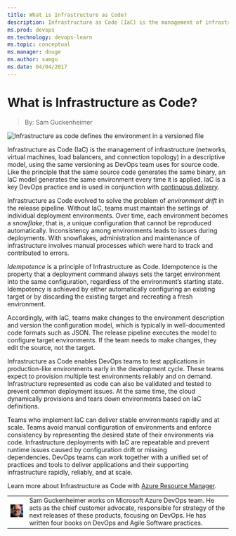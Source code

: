 ```yaml
---
title: What is Infrastructure as Code?
description: Infrastructure as Code (IaC) is the management of infrastructure in a descriptive model, using the same versioning as DevOps team uses for source code.
ms.prod: devops
ms.technology: devops-learn
ms.topic: conceptual
ms.manager: douge
ms.author: samgu
ms.date: 04/04/2017
---
```


# What is Infrastructure as Code?

> By: Sam Guckenheimer

![Infrastructure as code defines the environment in a versioned
file](_img/InfrastructureAsCode_600x300-3.png)

Infrastructure as Code (IaC) is the management of infrastructure
(networks, virtual machines, load balancers, and connection topology) in
a descriptive model, using the same versioning as DevOps team uses for
source code. Like the principle that the same source code generates the
same binary, an IaC model generates the same environment every time it
is applied. IaC is a key DevOps practice and is used in conjunction with
[continuous delivery](what-is-continuous-delivery.md).

Infrastructure as Code evolved to solve the problem of _environment
drift_ in the release pipeline. Without IaC, teams must maintain the
settings of individual deployment environments. Over time, each
environment becomes a _snowflake_, that is, a unique configuration that
cannot be reproduced automatically. Inconsistency among environments
leads to issues during deployments. With snowflakes, administration and
maintenance of infrastructure involves manual processes which were hard
to track and contributed to errors.

_Idempotence_ is a principle of Infrastructure as Code. Idempotence is
the property that a deployment command always sets the target
environment into the same configuration, regardless of the environment’s
starting state. Idempotency is achieved by either automatically
configuring an existing target or by discarding the existing target and
recreating a fresh environment.

Accordingly, with IaC, teams make changes to the environment description
and version the configuration model, which is typically in
well-documented code formats such as JSON. The release pipeline executes
the model to configure target environments. If the team needs to make
changes, they edit the source, not the target.

Infrastructure as Code enables DevOps teams to test applications in
production-like environments early in the development cycle. These teams
expect to provision multiple test environments reliably and on demand.
Infrastructure represented as code can also be validated and tested to
prevent common deployment issues. At the same time, the cloud
dynamically provisions and tears down environments based on IaC
definitions.

Teams who implement IaC can deliver stable environments rapidly and at
scale. Teams avoid manual configuration of environments and enforce
consistency by representing the desired state of their environments via
code. Infrastructure deployments with IaC are repeatable and prevent
runtime issues caused by configuration drift or missing
dependencies. DevOps teams can work together with a unified set of
practices and tools to deliver applications and their supporting
infrastructure rapidly, reliably, and at scale.

Learn more about Infrastructure as Code with [Azure Resource Manager](https://azure.microsoft.com/documentation/articles/resource-group-overview/ "ARM for IaC").

|                                                         |                                                                                                                                                                                                                                                       |
| ------------------------------------------------------- | ----------------------------------------------------------------------------------------------------------------------------------------------------------------------------------------------------------------------------------------------------- |
| ![Image: Sam Guckenheimer, MSFT](_img/samgu-avatar.jpg) | Sam Guckenheimer works on Microsoft Azure DevOps team. He acts as the chief customer advocate, responsible for strategy of the next releases of these products, focusing on DevOps. He has written four books on DevOps and Agile Software practices. |
